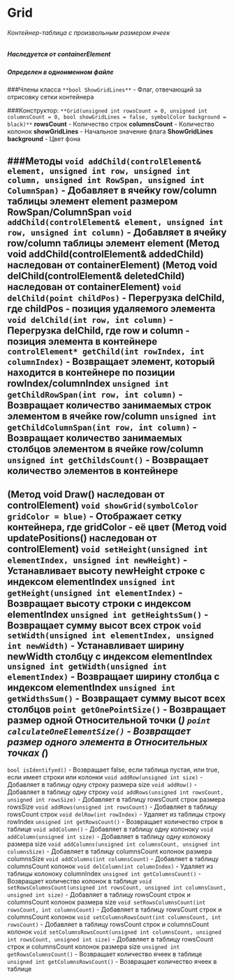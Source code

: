 # Grid
###### Контейнер-таблица с произвольным размером ячеек
##### Наследуется от containerElement
##### Определен в одноименном файле


###Члены класса
`**bool ShowGridLines**` - Флаг, отвечающий за отрисовку сетки контейнера

###Конструктор:
`**Grid(unsigned int rowsCount = 0, unsigned int columnsCount = 0, bool showGridLines = false, symbolColor background = black)**`
**rowsCount** - Количество строк
**columnsCount** - Количество колонок
**showGridLines** - Начальное значение флага **ShowGridLines**
**background** - Цвет фона

###Методы
`void addChild(controlElement& element, unsigned int row, unsigned int column, unsigned int RowSpan, unsigned int ColumnSpan)` - Добавляет в ячейку row/column таблицы элемент element размером RowSpan/ColumnSpan
`void addChild(controlElement& element, unsigned int row, unsigned int column)` - Добавляет в ячейку row/column таблицы элемент element
(Метод **void addChild(controlElement& addedChild)** наследован от **containerElement**)
(Метод **void delChild(controlElement& deletedChild)** наследован от **containerElement**)
`void delChild(point childPos)` - Перегрузка delChild, где childPos - позиция удаляемого элемента
`void delChild(int row, int column)` - Перегрузка delChild, где row и column - позиция элемента в контейнере
`controlElement* getChild(int rowIndex, int columnIndex)` - Возвращает элемент, который находится в контейнере по позиции rowIndex/columnIndex
`unsigned int getChildRowSpan(int row, int column)` - Возвращает количество занимаемых строк элементом в ячейке row/column
`unsigned int getChildColumnSpan(int row, int column)` - Возвращает количество занимаемых столбцов элементом в ячейке row/column
`unsigned int getChildsCount()` - Возвращает количество элементов в контейнере
--
(Метод **void Draw()** наследован от **controlElement**)
`void showGrid(symbolColor gridColor = blue)` - Отображает сетку контейнера, где gridColor - её цвет
(Метод **void updatePositions()** наследован от **controlElement**)
`void setHeight(unsigned int elementIndex, unsigned int newHeight)` - Устанавливает высоту newHeight строке с индексом elementIndex 
`unsigned int getHeight(unsigned int elementIndex)` - Возвращает высоту строки с индексом elementIndex 
`unsigned int getHeightsSum()` - Возвращает сумму высот всех строк
`void setWidth(unsigned int elementIndex, unsigned int newWidth)` - Устанавливает ширину newWidth столбцу с индексом elementIndex 
`unsigned int getWidth(unsigned int elementIndex)` - Возвращает ширину столбца с индексом elementIndex
`unsigned int getWidthsSum()` - Возвращает сумму высот всех столбцов
`point getOnePointSize()` - Возвращает размер одной Относительной точки (*)
`point calculateOneElementSize()` - Возвращает размер одного элемента в Относительных точках (*)
---
`bool isIdentifyed()` - Возвращает false, если таблица пустая, или true, если имеет строки или колонки
`void addRow(unsigned int size)` - Добавляет в таблицу одну строку размера size
`void addRow()` - Добавляет в таблицу одну строку
`void addRows(unsigned int rowsCount, unsigned int rowsSize)` - Добавляет в таблицу rowsCount строк размера rowsSize
`void addRows(unsigned int rowsCount)` - Добавляет в таблицу rowsCount строк
`void delRow(int rowIndex)` - Удаляет из таблицы строку rowIndex
`unsigned int getRowsCount()` - Возвращает количество строк в таблице
`void addColumn()` - Добавляет в таблицу одну колоноку
`void addColumn(unsigned int size)` - Добавляет в таблицу одну колоноку размера size
`void addColumns(unsigned int columnsCount, unsigned int columnsSize)` - Добавляет в таблицу columnsCount колонок размера columnsSize
`void addColumns(int columnsCount)` - Добавляет в таблицу columnsCount колонок
`void delColumn(int columnIndex)` - Удаляет из таблицы колоноку columnIndex
`unsigned int getColumnsCount()` - Возвращает количество колонок в таблице
`void setRowsColumnsCount(unsigned int rowsCount, unsigned int columnsCount, unsigned int size)` - Добавляет в таблицу rowsCount строк и columnsCount колонок размера size
`void setRowsColumnsCount(int rowsCount, int columnsCount)` - Добавляет в таблицу rowsCount строк и columnsCount колонок
`void setColumnsRowsCount(int columnsCount, int rowsCount)` - Добавляет в таблицу rowsCount строк и columnsCount колонок
`void setColumnsRowsCount(unsigned int columnsCount, unsigned int rowsCount, unsigned int size)` - Добавляет в таблицу rowsCount строк и columnsCount колонок размера size
`unsigned int getRowsColumnsCount()` - Возвращает количество ячеек в таблице
`unsigned int getColumnsRowsCount()` - Возвращает количество ячеек в таблице








